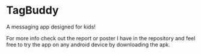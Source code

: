 # TagBuddy
A messaging app designed for kids!

For more info check out the report or poster I have in the repository and feel free to try the app on any android device by downloading the apk.
